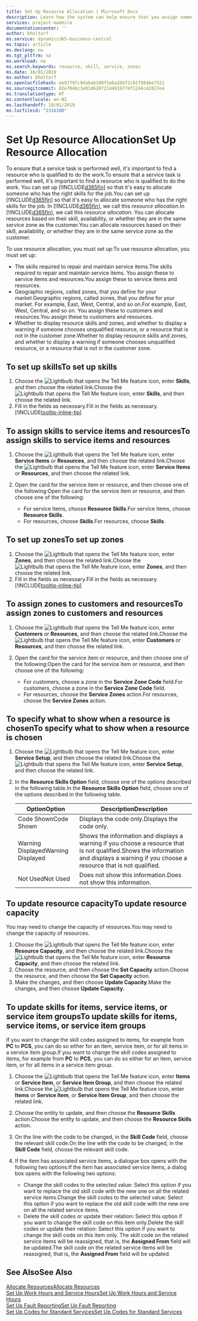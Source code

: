 ```yaml
---
title: Set Up Resource Allocation | Microsoft Docs
description: Learn how the system can help ensure that you assign someone who has the skills required to provide a service.
services: project-madeira
documentationcenter: ''
author: bholtorf
ms.service: dynamics365-business-central
ms.topic: article
ms.devlang: na
ms.tgt_pltfrm: na
ms.workload: na
ms.search.keywords: resource, skill, service, zones
ms.date: 10/01/2019
ms.author: bholtorf
ms.openlocfilehash: ee97797c9dabab188f1e6a2bbf2cb1f9846e7321
ms.sourcegitcommit: 02e704bc3e01d62072144919774f1244c42827e4
ms.translationtype: HT
ms.contentlocale: en-NZ
ms.lasthandoff: 10/01/2019
ms.locfileid: "2316180"
---
```

# <a name="set-up-resource-allocation"></a><span data-ttu-id="2d3be-103">Set Up Resource Allocation</span><span class="sxs-lookup"><span data-stu-id="2d3be-103">Set Up Resource Allocation</span></span>
<span data-ttu-id="2d3be-104">To ensure that a service task is performed well, it's important to find a resource who is qualified to do the work.</span><span class="sxs-lookup"><span data-stu-id="2d3be-104">To ensure that a service task is performed well, it's important to find a resource who is qualified to do the work.</span></span> <span data-ttu-id="2d3be-105">You can set up [!INCLUDE[d365fin](includes/d365fin_md.md)] so that it's easy to allocate someone who has the right skills for the job.</span><span class="sxs-lookup"><span data-stu-id="2d3be-105">You can set up [!INCLUDE[d365fin](includes/d365fin_md.md)] so that it's easy to allocate someone who has the right skills for the job.</span></span> <span data-ttu-id="2d3be-106">In [!INCLUDE[d365fin](includes/d365fin_md.md)], we call this _resource allocation_.</span><span class="sxs-lookup"><span data-stu-id="2d3be-106">In [!INCLUDE[d365fin](includes/d365fin_md.md)], we call this _resource allocation_.</span></span> <span data-ttu-id="2d3be-107">You can allocate resources based on their skill, availability, or whether they are in the same service zone as the customer.</span><span class="sxs-lookup"><span data-stu-id="2d3be-107">You can allocate resources based on their skill, availability, or whether they are in the same service zone as the customer.</span></span> 

<span data-ttu-id="2d3be-108">To use resource allocation, you must set up:</span><span class="sxs-lookup"><span data-stu-id="2d3be-108">To use resource allocation, you must set up:</span></span>  
  
* <span data-ttu-id="2d3be-109">The skills required to repair and maintain service items.</span><span class="sxs-lookup"><span data-stu-id="2d3be-109">The skills required to repair and maintain service items.</span></span> <span data-ttu-id="2d3be-110">You assign these to service items and resources.</span><span class="sxs-lookup"><span data-stu-id="2d3be-110">You assign these to service items and resources.</span></span>  
* <span data-ttu-id="2d3be-111">Geographic regions, called zones, that you define for your market.</span><span class="sxs-lookup"><span data-stu-id="2d3be-111">Geographic regions, called zones, that you define for your market.</span></span> <span data-ttu-id="2d3be-112">For example, East, West, Central, and so on.</span><span class="sxs-lookup"><span data-stu-id="2d3be-112">For example, East, West, Central, and so on.</span></span> <span data-ttu-id="2d3be-113">You assign these to customers and resources.</span><span class="sxs-lookup"><span data-stu-id="2d3be-113">You assign these to customers and resources.</span></span>  
* <span data-ttu-id="2d3be-114">Whether to display resource skills and zones, and whether to display a warning if someone chooses unqualified resource, or a resource that is not in the customer zone.</span><span class="sxs-lookup"><span data-stu-id="2d3be-114">Whether to display resource skills and zones, and whether to display a warning if someone chooses unqualified resource, or a resource that is not in the customer zone.</span></span>  

## <a name="to-set-up-skills"></a><span data-ttu-id="2d3be-115">To set up skills</span><span class="sxs-lookup"><span data-stu-id="2d3be-115">To set up skills</span></span>
1. <span data-ttu-id="2d3be-116">Choose the ![Lightbulb that opens the Tell Me feature](media/ui-search/search_small.png "Tell me what you want to do") icon, enter **Skills**, and then choose the related link.</span><span class="sxs-lookup"><span data-stu-id="2d3be-116">Choose the ![Lightbulb that opens the Tell Me feature](media/ui-search/search_small.png "Tell me what you want to do") icon, enter **Skills**, and then choose the related link.</span></span>  
2. <span data-ttu-id="2d3be-117">Fill in the fields as necessary.</span><span class="sxs-lookup"><span data-stu-id="2d3be-117">Fill in the fields as necessary.</span></span> [!INCLUDE[tooltip-inline-tip](includes/tooltip-inline-tip_md.md)]  

## <a name="to-assign-skills-to-service-items-and-resources"></a><span data-ttu-id="2d3be-118">To assign skills to service items and resources</span><span class="sxs-lookup"><span data-stu-id="2d3be-118">To assign skills to service items and resources</span></span>
1. <span data-ttu-id="2d3be-119">Choose the ![Lightbulb that opens the Tell Me feature](media/ui-search/search_small.png "Tell me what you want to do") icon, enter **Service Items** or **Resources**, and then choose the related link.</span><span class="sxs-lookup"><span data-stu-id="2d3be-119">Choose the ![Lightbulb that opens the Tell Me feature](media/ui-search/search_small.png "Tell me what you want to do") icon, enter **Service Items** or **Resources**, and then choose the related link.</span></span>  
2. <span data-ttu-id="2d3be-120">Open the card for the service item or resource, and then choose one of the following:</span><span class="sxs-lookup"><span data-stu-id="2d3be-120">Open the card for the service item or resource, and then choose one of the following:</span></span>  
  
    * <span data-ttu-id="2d3be-121">For service items, choose **Resource Skills**.</span><span class="sxs-lookup"><span data-stu-id="2d3be-121">For service items, choose **Resource Skills**.</span></span>  
    * <span data-ttu-id="2d3be-122">For resources, choose **Skills**.</span><span class="sxs-lookup"><span data-stu-id="2d3be-122">For resources, choose **Skills**.</span></span>  

## <a name="to-set-up-zones"></a><span data-ttu-id="2d3be-123">To set up zones</span><span class="sxs-lookup"><span data-stu-id="2d3be-123">To set up zones</span></span>
1. <span data-ttu-id="2d3be-124">Choose the ![Lightbulb that opens the Tell Me feature](media/ui-search/search_small.png "Tell me what you want to do") icon, enter **Zones**, and then choose the related link.</span><span class="sxs-lookup"><span data-stu-id="2d3be-124">Choose the ![Lightbulb that opens the Tell Me feature](media/ui-search/search_small.png "Tell me what you want to do") icon, enter **Zones**, and then choose the related link.</span></span>  
2. <span data-ttu-id="2d3be-125">Fill in the fields as necessary.</span><span class="sxs-lookup"><span data-stu-id="2d3be-125">Fill in the fields as necessary.</span></span> [!INCLUDE[tooltip-inline-tip](includes/tooltip-inline-tip_md.md)]  

## <a name="to-assign-zones-to-customers-and-resources"></a><span data-ttu-id="2d3be-126">To assign zones to customers and resources</span><span class="sxs-lookup"><span data-stu-id="2d3be-126">To assign zones to customers and resources</span></span> 
1. <span data-ttu-id="2d3be-127">Choose the ![Lightbulb that opens the Tell Me feature](media/ui-search/search_small.png "Tell me what you want to do") icon, enter **Customers** or **Resources**, and then choose the related link.</span><span class="sxs-lookup"><span data-stu-id="2d3be-127">Choose the ![Lightbulb that opens the Tell Me feature](media/ui-search/search_small.png "Tell me what you want to do") icon, enter **Customers** or **Resources**, and then choose the related link.</span></span>  
2. <span data-ttu-id="2d3be-128">Open the card for the service item or resource, and then choose one of the following:</span><span class="sxs-lookup"><span data-stu-id="2d3be-128">Open the card for the service item or resource, and then choose one of the following:</span></span>  
  
    * <span data-ttu-id="2d3be-129">For customers, choose a zone in the **Service Zone Code** field.</span><span class="sxs-lookup"><span data-stu-id="2d3be-129">For customers, choose a zone in the **Service Zone Code** field.</span></span>  
    * <span data-ttu-id="2d3be-130">For resources, choose the **Service Zones** action.</span><span class="sxs-lookup"><span data-stu-id="2d3be-130">For resources, choose the **Service Zones** action.</span></span>  

## <a name="to-specify-what-to-show-when-a-resource-is-chosen"></a><span data-ttu-id="2d3be-131">To specify what to show when a resource is chosen</span><span class="sxs-lookup"><span data-stu-id="2d3be-131">To specify what to show when a resource is chosen</span></span>
1. <span data-ttu-id="2d3be-132">Choose the ![Lightbulb that opens the Tell Me feature](media/ui-search/search_small.png "Tell me what you want to do") icon, enter **Service Setup**, and then choose the related link.</span><span class="sxs-lookup"><span data-stu-id="2d3be-132">Choose the ![Lightbulb that opens the Tell Me feature](media/ui-search/search_small.png "Tell me what you want to do") icon, enter **Service Setup**, and then choose the related link.</span></span> 
2. <span data-ttu-id="2d3be-133">In the **Resource Skills Option** field, choose one of the options described in the following table.</span><span class="sxs-lookup"><span data-stu-id="2d3be-133">In the **Resource Skills Option** field, choose one of the options described in the following table.</span></span>  
  
    |<span data-ttu-id="2d3be-134">**Option**</span><span class="sxs-lookup"><span data-stu-id="2d3be-134">**Option**</span></span>|<span data-ttu-id="2d3be-135">**Description**</span><span class="sxs-lookup"><span data-stu-id="2d3be-135">**Description**</span></span>|  
    |------------|-------------|  
    |<span data-ttu-id="2d3be-136">Code Shown</span><span class="sxs-lookup"><span data-stu-id="2d3be-136">Code Shown</span></span> | <span data-ttu-id="2d3be-137">Displays the code only.</span><span class="sxs-lookup"><span data-stu-id="2d3be-137">Displays the code only.</span></span>|  
    |<span data-ttu-id="2d3be-138">Warning Displayed</span><span class="sxs-lookup"><span data-stu-id="2d3be-138">Warning Displayed</span></span> | <span data-ttu-id="2d3be-139">Shows the information and displays a warning if you choose a resource that is not qualified.</span><span class="sxs-lookup"><span data-stu-id="2d3be-139">Shows the information and displays a warning if you choose a resource that is not qualified.</span></span>|  
    |<span data-ttu-id="2d3be-140">Not Used</span><span class="sxs-lookup"><span data-stu-id="2d3be-140">Not Used</span></span> | <span data-ttu-id="2d3be-141">Does not show this information.</span><span class="sxs-lookup"><span data-stu-id="2d3be-141">Does not show this information.</span></span>|  

## <a name="to-update-resource-capacity"></a><span data-ttu-id="2d3be-142">To update resource capacity</span><span class="sxs-lookup"><span data-stu-id="2d3be-142">To update resource capacity</span></span>  
<span data-ttu-id="2d3be-143">You may need to change the capacity of resources.</span><span class="sxs-lookup"><span data-stu-id="2d3be-143">You may need to change the capacity of resources.</span></span>  
  
1. <span data-ttu-id="2d3be-144">Choose the ![Lightbulb that opens the Tell Me feature](media/ui-search/search_small.png "Tell me what you want to do") icon, enter **Resource Capacity**, and then choose the related link.</span><span class="sxs-lookup"><span data-stu-id="2d3be-144">Choose the ![Lightbulb that opens the Tell Me feature](media/ui-search/search_small.png "Tell me what you want to do") icon, enter **Resource Capacity**, and then choose the related link.</span></span>  
2. <span data-ttu-id="2d3be-145">Choose the resource, and then choose the **Set Capacity** action.</span><span class="sxs-lookup"><span data-stu-id="2d3be-145">Choose the resource, and then choose the **Set Capacity** action.</span></span>  
3. <span data-ttu-id="2d3be-146">Make the changes, and then choose **Update Capacity**.</span><span class="sxs-lookup"><span data-stu-id="2d3be-146">Make the changes, and then choose **Update Capacity**.</span></span>  

## <a name="to-update-skills-for-items-service-items-or-service-item-groups"></a><span data-ttu-id="2d3be-147">To update skills for items, service items, or service item groups</span><span class="sxs-lookup"><span data-stu-id="2d3be-147">To update skills for items, service items, or service item groups</span></span>
<span data-ttu-id="2d3be-148">If you want to change the skill codes assigned to items, for example from **PC** to **PCS**, you can do so either for an item, service item, or for all items in a service item group.</span><span class="sxs-lookup"><span data-stu-id="2d3be-148">If you want to change the skill codes assigned to items, for example from **PC** to **PCS**, you can do so either for an item, service item, or for all items in a service item group.</span></span>  
  
1. <span data-ttu-id="2d3be-149">Choose the ![Lightbulb that opens the Tell Me feature](media/ui-search/search_small.png "Tell me what you want to do") icon, enter **Items** or **Service Item**, or **Service Item Group**, and then choose the related link.</span><span class="sxs-lookup"><span data-stu-id="2d3be-149">Choose the ![Lightbulb that opens the Tell Me feature](media/ui-search/search_small.png "Tell me what you want to do") icon, enter **Items** or **Service Item**, or **Service Item Group**, and then choose the related link.</span></span>  
2. <span data-ttu-id="2d3be-150">Choose the entity to update, and then choose the **Resource Skills** action.</span><span class="sxs-lookup"><span data-stu-id="2d3be-150">Choose the entity to update, and then choose the **Resource Skills** action.</span></span>  
3. <span data-ttu-id="2d3be-151">On the line with the code to be changed, in the **Skill Code** field, choose the relevant skill code.</span><span class="sxs-lookup"><span data-stu-id="2d3be-151">On the line with the code to be changed, in the **Skill Code** field, choose the relevant skill code.</span></span>  
4.  <span data-ttu-id="2d3be-152">If the item has associated service items, a dialogue box opens with the following two options:</span><span class="sxs-lookup"><span data-stu-id="2d3be-152">If the item has associated service items, a dialog box opens with the following two options:</span></span>  
  
    * <span data-ttu-id="2d3be-153">Change the skill codes to the selected value: Select this option if you want to replace the old skill code with the new one on all the related service items.</span><span class="sxs-lookup"><span data-stu-id="2d3be-153">Change the skill codes to the selected value: Select this option if you want to replace the old skill code with the new one on all the related service items.</span></span>  
    * <span data-ttu-id="2d3be-154">Delete the skill codes or update their relation: Select this option if you want to change the skill code on this item only.</span><span class="sxs-lookup"><span data-stu-id="2d3be-154">Delete the skill codes or update their relation: Select this option if you want to change the skill code on this item only.</span></span> <span data-ttu-id="2d3be-155">The skill code on the related service items will be reassigned, that is, the **Assigned From** field will be updated.</span><span class="sxs-lookup"><span data-stu-id="2d3be-155">The skill code on the related service items will be reassigned, that is, the **Assigned From** field will be updated.</span></span>  
  
## <a name="see-also"></a><span data-ttu-id="2d3be-156">See Also</span><span class="sxs-lookup"><span data-stu-id="2d3be-156">See Also</span></span>
[<span data-ttu-id="2d3be-157">Allocate Resources</span><span class="sxs-lookup"><span data-stu-id="2d3be-157">Allocate Resources</span></span>](service-how-to-allocate-resources.md)  
[<span data-ttu-id="2d3be-158">Set Up Work Hours and Service Hours</span><span class="sxs-lookup"><span data-stu-id="2d3be-158">Set Up Work Hours and Service Hours</span></span>](service-how-setup-work-service-hours.md)  
[<span data-ttu-id="2d3be-159">Set Up Fault Reporting</span><span class="sxs-lookup"><span data-stu-id="2d3be-159">Set Up Fault Reporting</span></span>](service-how-setup-fault-reporting.md)  
[<span data-ttu-id="2d3be-160">Set Up Codes for Standard Services</span><span class="sxs-lookup"><span data-stu-id="2d3be-160">Set Up Codes for Standard Services</span></span>](service-how-setup-service-coding.md)  
 

